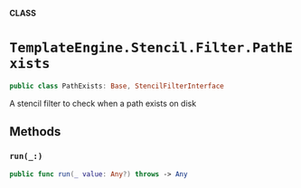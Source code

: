 **CLASS**

# `TemplateEngine.Stencil.Filter.PathExists`

```swift
public class PathExists: Base, StencilFilterInterface
```

A stencil filter to check when a path exists on disk

## Methods
### `run(_:)`

```swift
public func run(_ value: Any?) throws -> Any
```
